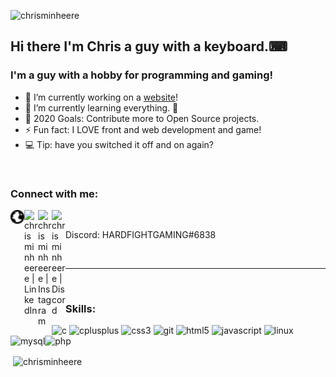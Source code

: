 
<p align="left"> <img src="https://komarev.com/ghpvc/?username=chrisminheere" alt="chrisminheere" /> </p>

## Hi there I'm Chris a guy with a keyboard.⌨

### I'm a guy with a hobby for programming and gaming!
- 🔭 I’m currently working on a [website]!
- 🌱 I’m currently learning everything. 🤣
- 🥅 2020 Goals: Contribute more to Open Source projects.
- ⚡ Fun fact: I LOVE front and web development and game!
- 💻 Tip: have you switched it off and on again?

<br />


### Connect with me:

[<img align="left" alt="alepro.nl" width="22px" src="https://raw.githubusercontent.com/iconic/open-iconic/master/svg/globe.svg" />][website2]
[<img align="left" alt="chrisminheere | LinkedIn" width="22px" src="https://cdn.jsdelivr.net/npm/simple-icons@v3/icons/linkedin.svg" />][linkedin]
[<img align="left" alt="chrisminheere | Instagram" width="22px" src="https://cdn.jsdelivr.net/npm/simple-icons@v3/icons/instagram.svg" />][instagram]
[<img align="left" alt="chrisminheere | Discord" width="22px" src="https://cdn.jsdelivr.net/npm/simple-icons@v3/icons/discord.svg" />][discord]

<br />

Discord: HARDFIGHTGAMING#6838

<br />

---

<br />

### Skills:

<p align="left"><img src="https://devicons.github.io/devicon/devicon.git/icons/c/c-original.svg" alt="c" width="40" height="40"/> <img src="https://devicons.github.io/devicon/devicon.git/icons/cplusplus/cplusplus-original.svg" alt="cplusplus" width="40" height="40"/> <img src="https://devicons.github.io/devicon/devicon.git/icons/css3/css3-original-wordmark.svg" alt="css3" width="40" height="40"/> <img src="https://www.vectorlogo.zone/logos/git-scm/git-scm-icon.svg" alt="git" width="40" height="40"/> <img src="https://devicons.github.io/devicon/devicon.git/icons/html5/html5-original-wordmark.svg" alt="html5" width="40" height="40"/> <img src="https://devicons.github.io/devicon/devicon.git/icons/javascript/javascript-original.svg" alt="javascript" width="40" height="40"/> <img src="https://devicons.github.io/devicon/devicon.git/icons/linux/linux-original.svg" alt="linux" width="40" height="40"/> <img src="https://devicons.github.io/devicon/devicon.git/icons/mysql/mysql-original-wordmark.svg" alt="mysql" width="40" height="40"/><img src="https://devicons.github.io/devicon/devicon.git/icons/php/php-original.svg" alt="php" width="40" height="40"/></p><p>&nbsp;<img align="center" src="https://github-readme-stats.vercel.app/api?username=chrisminheere&show_icons=true" alt="chrisminheere" /></p>

<br />


[website]: https://cbdpronature.nl
[website2]: https://alepro.nl/
[instagram]: https://www.instagram.com/chrisminheere/
[linkedin]: https://www.linkedin.com/in/chris-minheere-71199b182/
[discord]: HARDFIGHTGAMING#6838

